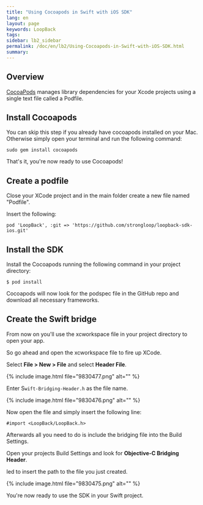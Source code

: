 ```yaml
---
title: "Using Cocoapods in Swift with iOS SDK"
lang: en
layout: page
keywords: LoopBack
tags:
sidebar: lb2_sidebar
permalink: /doc/en/lb2/Using-Cocoapods-in-Swift-with-iOS-SDK.html
summary:
---
```


## Overview

[CocoaPods](https://cocoapods.org/about) manages library dependencies for your Xcode projects using a single text file called a Podfile. 

## Install Cocoapods

You can skip this step if you already have cocoapods installed on your Mac. Otherwise simply open your terminal and run the following command:

`sudo gem install cocoapods`

That's it, you're now ready to use Cocoapods!

## Create a podfile

Close your XCode project and in the main folder create a new file named "Podfile".

Insert the following:

`pod 'LoopBack', :git => 'https://github.com/strongloop/loopback-sdk-ios.git'`

## Install the SDK

Install the Cocoapods running the following command in your project directory:

```shell
$ pod install
```

Cocoapods will now look for the podspec file in the GitHub repo and download all necessary frameworks.

## Create the Swift bridge

From now on you'll use the xcworkspace file in your project directory to open your app.

So go ahead and open the xcworkspace file to fire up XCode.

Select **File > New > File** and select **Header File**.

{% include image.html file="9830477.png" alt="" %}

Enter S`wift-Bridging-Header.h` as the file name.

{% include image.html file="9830476.png" alt="" %}

Now open the file and simply insert the following line:

`#import <LoopBack/LoopBack.h>`

Afterwards all you need to do is include the bridging file into the Build Settings.

Open your projects Build Settings and look for **Objective-C Bridging Header**.

Ied to insert the path to the file you just created.

{% include image.html file="9830475.png" alt="" %}

You're now ready to use the SDK in your Swift project.